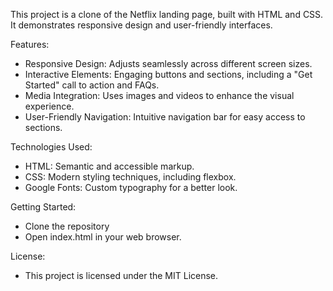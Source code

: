 This project is a clone of the Netflix landing page, built with HTML and CSS. It demonstrates responsive design and user-friendly interfaces.

Features:
- Responsive Design: Adjusts seamlessly across different screen sizes.
- Interactive Elements: Engaging buttons and sections, including a "Get Started" call to action and FAQs.
- Media Integration: Uses images and videos to enhance the visual experience.
- User-Friendly Navigation: Intuitive navigation bar for easy access to sections.

Technologies Used:
- HTML: Semantic and accessible markup.
- CSS: Modern styling techniques, including flexbox.
- Google Fonts: Custom typography for a better look.

Getting Started:
- Clone the repository
- Open index.html in your web browser.

License:
- This project is licensed under the MIT License.